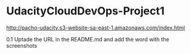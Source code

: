 # UdacityCloudDevOps-Project1
http://pacho-udacity.s3-website-sa-east-1.amazonaws.com/index.html

0.1 	Uptade the URL in the  README.md and add the word with the screenshots


